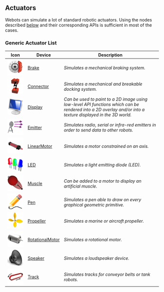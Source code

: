 ## Actuators

Webots can simulate a lot of standard robotic actuators.
Using the nodes described [below](#generic-actuator-list) and their corresponding APIs is sufficient in most of the cases.

### Generic Actuator List

| Icon | Device | Description |
| :---: | --- | --- |
| ![Brake.png](images/actuators/Brake.png) | [Brake](../reference/brake.md) | *Simulates a mechanical braking system.* |
| ![Connector.png](images/actuators/Connector.png) | [Connector](../reference/connector.md) | *Simulates a mechanical and breakable docking system.* |
| ![Display.png](images/actuators/Display.png) | [Display](../reference/display.md) | *Can be used to paint to a 2D image using low-level API functions which can be rendered into a 2D overlay and/or into a texture displayed in the 3D world.* |
| ![Emitter.png](images/actuators/Emitter.png) | [Emitter](../reference/emitter.md) | *Simulates radio, serial or infra-red emitters in order to send data to other robots.* |
| ![LinearMotor.png](images/actuators/LinearMotor.png) | [LinearMotor](../reference/linearmotor.md) | *Simulates a motor constrained on an axis.* |
| ![LED.png](images/actuators/LED.png) | [LED](../reference/led.md) | *Simulates a light emitting diode (LED).* |
| ![Muscle.png](images/actuators/Muscle.png) | [Muscle](../reference/muscle.md) | *Can be added to a motor to display an artificial muscle.* |
| ![Pen.png](images/actuators/Pen.png) | [Pen](../reference/pen.md) | *Simulates a pen able to draw on every graphical geometric primitive.* |
| ![Propeller.png](images/actuators/Propeller.png) | [Propeller](../reference/propeller.md) | *Simulates a marine or aircraft propeller.* |
| ![RotationalMotor.png](images/actuators/RotationalMotor.png) | [RotationalMotor](../reference/rotationalmotor.md) | *Simulates a rotational motor.* |
| ![Speaker.png](images/actuators/Speaker.png) | [Speaker](../reference/speaker.md) | *Simulates a loudspeaker device.* |
| ![Track.png](images/actuators/Track.png) | [Track](../reference/track.md) | *Simulates tracks for conveyor belts or tank robots.* |
